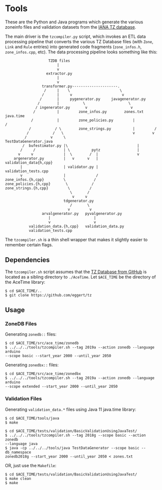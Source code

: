 # Tools

These are the Python and Java programs which generate the various zoneinfo files
and validation datasets from the [IANA TZ
database](https://www.iana.org/time-zones).

The main driver is the `tzcompiler.py` script, which invokes an ETL data
processing pipeline that converts the various TZ Database files (with `Zone`,
`Link` and `Rule` entries) into generated code fragments (`zone_infos.h`,
`zone_infos.cpp`, etc). The data processing pipeline looks something like this:

```
                    TZDB files
                        |
                        v
                   extractor.py
                        |
                        v
                 transformer.py---------------------.
                  /     |    \                       \
                 /      |     v                       v
                /       |     pygenerator.py     javagenerator.py
               /        |           \                    \
              / ingenerator.py       v                    v
             /          |         zone_infos.py        zones.txt    java.time
            /           |         zone_policies.py         |          /
           /           / \        zone_strings.py          |         /
          /           /   \                                v        v
         /           v     \                         TestDataGenerator.java
        /  bufestimator.py |\                                |
       /     /             | \          pytz                 |
      v     v              |  \        /  |                  v
    argenerator.py         |   v      v   |          validation_data{h,cpp}
       |                   | validator.py |          validation_tests.cpp
       v                   |              /
zone_infos.{h,cpp}         \             /
zone_policies.{h,cpp}       \           /
zone_strings.{h,cpp}         \         /
                              \       /
                               v     v
                           tdgenerator.py
                              /       \
                             v         v
                 arvalgenerator.py   pyvalgenerator.py
                    |                    |
                    v                    v
           validation_data.{h,cpp}   validation_data.py
           validation_tests.cpp
```

The `tzcompiler.sh` is a thin shell wrapper that makes it slightly easier to
remember certain flags.

## Dependencies

The `tzcompiler.sh` script assumes that the [TZ Database from
GitHub](https://github.com/eggert/tz) is located as a sibling directory to
`./AceTime`. Let `$ACE_TIME` be the directory of the AceTime library:
```
$ cd $ACE_TIME/..
$ git clone https://github.com/eggert/tz
```

## Usage

### ZoneDB Files

Generating `zonedb::` files:

```
$ cd $ACE_TIME/src/ace_time/zonedb
$ ../../../tools/tzcompiler.sh --tag 2019a --action zonedb --language arduino
--scope basic --start_year 2000 --until_year 2050
```

Generating `zonedbx::` files:

```
$ cd $ACE_TIME/src/ace_time/zonedbx
$ ../../../tools/tzcompiler.sh --tag 2019a --action zonedb --language arduino
--scope extended --start_year 2000 --until_year 2050
```

### Validation Files

Generating `validation_data.*` files using Java 11 java.time library:

```
$ cd $ACE_TIME/tools/java
$ make

$ cd $ACE_TIME/tests/validation/BasicValidationUsingJavaTest/
$ ../../../tools/tzcompiler.sh --tag 2018g --scope basic --action zonedb
--language java
$ java -cp ../../../tools/java TestDataGenerator --scope basic --db_namespace
zonedb2018g --start_year 2000 --until_year 2050 < zones.txt
```

OR, just use the `Makefile`:
```
$ cd $ACE_TIME/tests/validation/BasicValidationUsingJavaTest/
$ make clean
$ make
```
